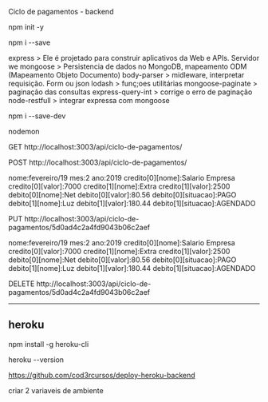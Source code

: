 Ciclo de pagamentos - backend

npm init -y

npm i --save 

express            > Ele é projetado para construir aplicativos da Web e APIs. Servidor we
mongoose           > Persistencia de dados no MongoDB, mapeamento ODM (Mapeamento Objeto Documento)
body-parser        > midleware, interpretar requisição. Form ou json
lodash             > funç;oes utilitárias
mongoose-paginate  > paginação das consultas
express-query-int  > corrige o erro de paginação
node-restfull      > integrar expressa com mongoose

npm i --save-dev

nodemon


GET http://localhost:3003/api/ciclo-de-pagamentos/

POST http://localhost:3003/api/ciclo-de-pagamentos/

nome:fevereiro/19
mes:2
ano:2019
credito[0][nome]:Salario Empresa
credito[0][valor]:7000
credito[1][nome]:Extra
credito[1][valor]:2500
debito[0][nome]:Net
debito[0][valor]:80.56
debito[0][situacao]:PAGO
debito[1][nome]:Luz
debito[1][valor]:180.44
debito[1][situacao]:AGENDADO

PUT http://localhost:3003/api/ciclo-de-pagamentos/5d0ad4c2a4fd9043b06c2aef

nome:fevereiro/19
mes:2
ano:2019
credito[0][nome]:Salario Empresa
credito[0][valor]:7000
credito[1][nome]:Extra
credito[1][valor]:2500
debito[0][nome]:Net
debito[0][valor]:80.56
debito[0][situacao]:PAGO
debito[1][nome]:Luz
debito[1][valor]:180.44
debito[1][situacao]:AGENDADO

DELETE http://localhost:3003/api/ciclo-de-pagamentos/5d0ad4c2a4fd9043b06c2aef


-----------------------------
heroku
-----------------------------

npm install -g heroku-cli

heroku --version

https://github.com/cod3rcursos/deploy-heroku-backend

criar 2 variaveis de ambiente